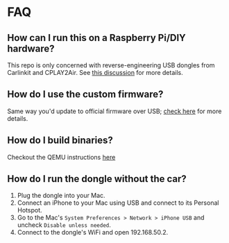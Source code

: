 # FAQ

## How can I run this on a Raspberry Pi/DIY hardware?

This repo is only concerned with reverse-engineering USB dongles
from Carlinkit and CPLAY2Air. See [this discussion](https://github.com/ludwig-v/wireless-carplay-dongle-reverse-engineering/discussions/35) for more details.

## How do I use the custom firmware?

Same way you'd update to official firmware over USB; [check here](https://github.com/ludwig-v/wireless-carplay-dongle-reverse-engineering/blob/master/Firmware/README.md) for more details.

## How do I build binaries?

Checkout the QEMU instructions [here](https://github.com/ludwig-v/wireless-carplay-dongle-reverse-engineering/blob/master/Custom_Firmware/Scripts/Dropbear/NOTES.md)

## How do I run the dongle without the car?

1. Plug the dongle into your Mac. 
2. Connect an iPhone to your Mac using USB and connect to its Personal Hotspot.
3. Go to the Mac's `System Preferences > Network > iPhone USB` and uncheck `Disable unless needed`.
4. Connect to the dongle's WiFi and open 192.168.50.2.
